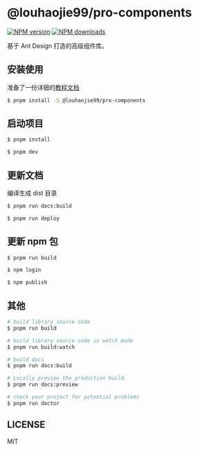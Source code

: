 # @louhaojie99/pro-components

[![NPM version](https://img.shields.io/npm/v/@louhaojie99/pro-components.svg?style=flat)](https://npmjs.org/package/@louhaojie99/pro-components)
[![NPM downloads](http://img.shields.io/npm/dm/@louhaojie99/pro-components.svg?style=flat)](https://npmjs.org/package/@louhaojie99/pro-components)

基于 Ant Design 打造的高级组件库。

## 安装使用

准备了一份详细的[教程文档](https://louhaojie99.github.io/pro-components)

```bash
$ pnpm install -S @louhaojie99/pro-components
```

## 启动项目

```bash
$ pnpm install

$ pnpm dev
```

## 更新文档

编译生成 dist 目录

```bash
$ pnpm run docs:build

$ pnpm run deploy
```

## 更新 npm 包

```bash
$ pnpm run build

$ npm login

$ npm publish

```

## 其他

```bash
# build library source code
$ pnpm run build

# build library source code in watch mode
$ pnpm run build:watch

# build docs
$ pnpm run docs:build

# Locally preview the production build.
$ pnpm run docs:preview

# check your project for potential problems
$ pnpm run doctor
```

## LICENSE

MIT
